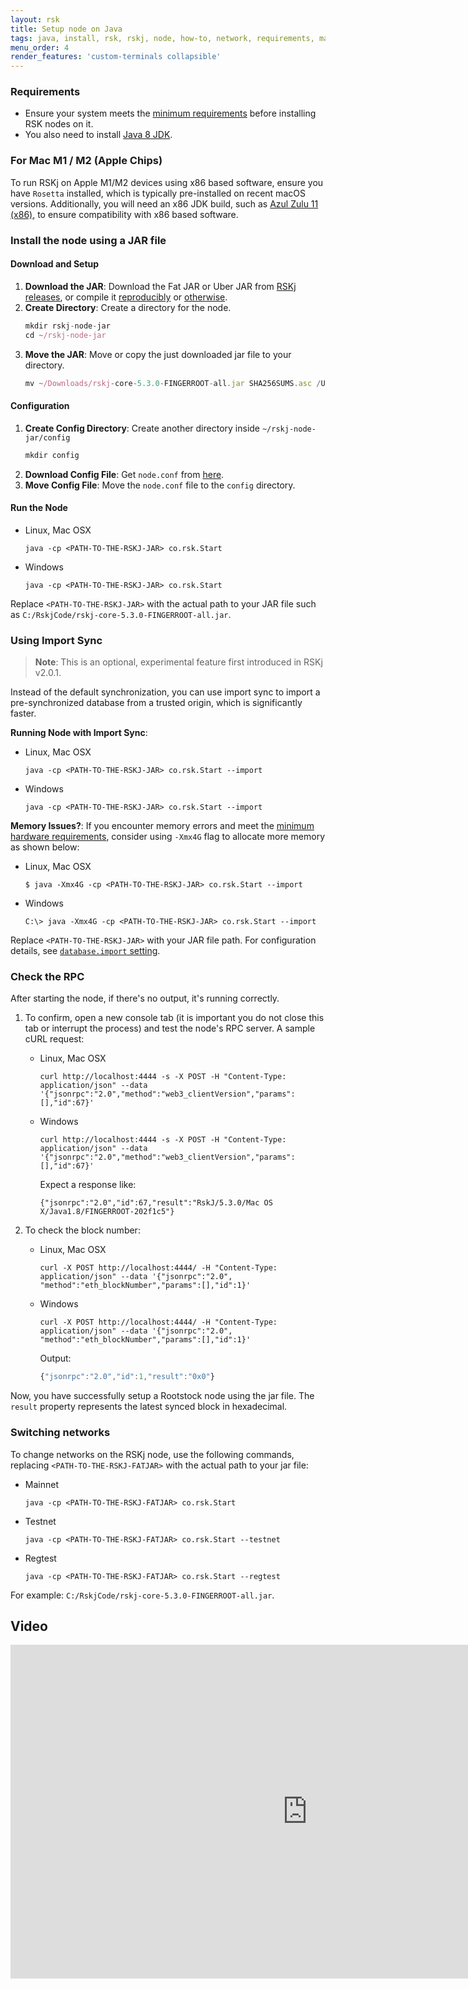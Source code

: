 ```yaml
---
layout: rsk
title: Setup node on Java
tags: java, install, rsk, rskj, node, how-to, network, requirements, mainnet, jar
menu_order: 4
render_features: 'custom-terminals collapsible' 
---
```


### Requirements

- Ensure your system meets the [minimum requirements](/rsk/node/install/requirements/) before installing RSK nodes on it.
- You also need to install [Java 8 JDK](https://www.java.com/download/).

### For Mac M1 / M2 (Apple Chips)

To run RSKj on Apple M1/M2 devices using x86 based software, ensure you have `Rosetta` installed, which is typically pre-installed on recent macOS versions. Additionally, you will need an x86 JDK build, such as [Azul Zulu 11 (x86)](https://www.azul.com/downloads/?version=java-11-lts&os=macos&package=jdk), to ensure compatibility with x86 based software.

### Install the node using a JAR file

#### Download and Setup

1. **Download the JAR**: Download the Fat JAR or Uber JAR from [RSKj releases](https://github.com/rsksmart/rskj/releases), or compile it [reproducibly](https://github.com/rsksmart/rskj/wiki/Reproducible-Build) or [otherwise](/rsk/node/contribute).
1. **Create Directory**: Create a directory for the node.
    ```jsx
    mkdir rskj-node-jar
    cd ~/rskj-node-jar
    ```
1. **Move the JAR**: Move or copy the just downloaded jar file to your directory.
    ```jsx
    mv ~/Downloads/rskj-core-5.3.0-FINGERROOT-all.jar SHA256SUMS.asc /Users/{user}/rskj-node-jar/
    ```

#### Configuration

1. **Create Config Directory**: Create another directory inside `~/rskj-node-jar/config`
    ```jsx
    mkdir config
    ```
1. **Download Config File**: Get `node.conf` from [here](https://github.com/rsksmart/rif-relay/blob/main/docker/node.conf).
1. **Move Config File**: Move the `node.conf` file to the `config` directory.

#### Run the Node

[](#top "multiple-terminals")
- Linux, Mac OSX
    ```shell
    java -cp <PATH-TO-THE-RSKJ-JAR> co.rsk.Start
    ```
- Windows
    ```windows-command-prompt
    java -cp <PATH-TO-THE-RSKJ-JAR> co.rsk.Start
    ```
Replace `<PATH-TO-THE-RSKJ-JAR>` with the actual path to your JAR file such as `C:/RskjCode/rskj-core-5.3.0-FINGERROOT-all.jar`.

### Using Import Sync

> **Note**: This is an optional, experimental feature first introduced in RSKj v2.0.1.

Instead of the default synchronization, you can use import sync to import a pre-synchronized database from a trusted origin, which is significantly faster.

**Running Node with Import Sync**:


[](#top "multiple-terminals")
- Linux, Mac OSX
    ```shell
    java -cp <PATH-TO-THE-RSKJ-JAR> co.rsk.Start --import
    ```
- Windows
    ```windows-command-prompt
    java -cp <PATH-TO-THE-RSKJ-JAR> co.rsk.Start --import
    ```

**Memory Issues?**: If you encounter memory errors and meet the [minimum hardware requirements](/rsk/node/install/requirements/), consider using `-Xmx4G` flag to allocate more memory as shown below:

[](#top "multiple-terminals")
- Linux, Mac OSX
    ```shell
    $ java -Xmx4G -cp <PATH-TO-THE-RSKJ-JAR> co.rsk.Start --import
    ```
- Windows
    ```windows-command-prompt
    C:\> java -Xmx4G -cp <PATH-TO-THE-RSKJ-JAR> co.rsk.Start --import
    ```

Replace `<PATH-TO-THE-RSKJ-JAR>` with your JAR file path. For configuration details, see [`database.import` setting](/rsk/node/configure/reference/#databaseimport).

### Check the RPC

After starting the node, if there's no output, it's running correctly. 

1. To confirm, open a new console tab (it is important you do not close this tab or interrupt the process) and test the node's RPC server. A sample cURL request:

    [](#top "multiple-terminals")
    - Linux, Mac OSX
        ```shell
        curl http://localhost:4444 -s -X POST -H "Content-Type: application/json" --data '{"jsonrpc":"2.0","method":"web3_clientVersion","params":[],"id":67}'
        ```
    - Windows
        ```windows-command-prompt
        curl http://localhost:4444 -s -X POST -H "Content-Type: application/json" --data '{"jsonrpc":"2.0","method":"web3_clientVersion","params":[],"id":67}'
        ```

        Expect a response like:
        ```shell
        {"jsonrpc":"2.0","id":67,"result":"RskJ/5.3.0/Mac OS X/Java1.8/FINGERROOT-202f1c5"}
        ```

1. To check the block number:

    [](#top "multiple-terminals")
    - Linux, Mac OSX
        ```shell
        curl -X POST http://localhost:4444/ -H "Content-Type: application/json" --data '{"jsonrpc":"2.0", "method":"eth_blockNumber","params":[],"id":1}'
        ```
    - Windows
        ```windows-command-prompt
        curl -X POST http://localhost:4444/ -H "Content-Type: application/json" --data '{"jsonrpc":"2.0", "method":"eth_blockNumber","params":[],"id":1}'
        ```

        Output:
        ```jsx
        {"jsonrpc":"2.0","id":1,"result":"0x0"}
        ```

Now, you have successfully setup a Rootstock node using the jar file.
The `result` property represents the latest synced block in hexadecimal.

### Switching networks

To change networks on the RSKj node, use the following commands, replacing `<PATH-TO-THE-RSKJ-FATJAR>` with the actual path to your jar file:

[](#top "collapsible")
- Mainnet
    ```
    java -cp <PATH-TO-THE-RSKJ-FATJAR> co.rsk.Start
    ```
- Testnet
    ```
    java -cp <PATH-TO-THE-RSKJ-FATJAR> co.rsk.Start --testnet
    ```
- Regtest
    ```
    java -cp <PATH-TO-THE-RSKJ-FATJAR> co.rsk.Start --regtest
    ```

For example: `C:/RskjCode/rskj-core-5.3.0-FINGERROOT-all.jar`.

## Video

<div class="video-container">
  <iframe width="949" height="534" src="https://www.youtube-nocookie.com/embed/TxpS6WhxUiU?cc_load_policy=1" frameborder="0" allow="accelerometer; autoplay; encrypted-media; gyroscope; picture-in-picture" allowfullscreen></iframe>
</div>
